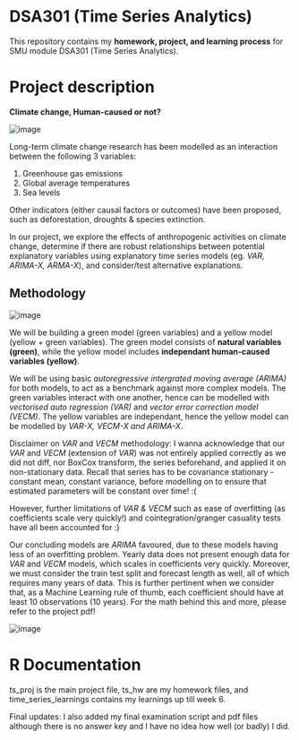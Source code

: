 # DSA301 (Time Series Analytics)
This repository contains my __homework, project, and learning process__ for SMU module DSA301 (Time Series Analytics).

# Project description
__Climate change, Human-caused or not?__

![image](https://github.com/user-attachments/assets/9c58025b-83a5-4f57-8523-571e28365141)


Long-term climate change research has been modelled as an interaction between the following 3 variables: 
1. Greenhouse gas emissions
2. Global average temperatures
3. Sea levels
   
Other indicators (either causal factors or outcomes) have been proposed, such as deforestation, droughts & species extinction. 

In our project, we explore the effects of anthropogenic activities on climate change, determine if there are robust relationships between potential explanatory variables using explanatory time series models (eg. *VAR, ARIMA-X, ARMA-X*), and consider/test alternative explanations.

## Methodology

![image](https://github.com/Rayybird96/DSA301_TimeSeries/assets/138758608/975b2342-eafa-403e-84ca-488ed7482b16)

We will be building a green model (green variables) and a yellow model (yellow + green variables). The green model consists of __natural variables (green)__, while the yellow model includes __independant human-caused variables (yellow)__.

We will be using basic *autoregressive intergrated moving average (ARIMA)* for both models, to act as a benchmark against more complex models.
The green variables interact with one another, hence can be modelled with *vectorised auto regression (VAR)* and *vector error correction model (VECM)*.
The yellow variables are independant, hence the yellow model can be modelled by *VAR-X, VECM-X and ARIMA-X*.

Disclaimer on *VAR* and *VECM* methodology: I wanna acknowledge that our *VAR* and *VECM* (extension of *VAR*) was not entirely applied correctly as we did not diff, nor BoxCox transform, the series beforehand, and applied it on non-stationary data. Recall that series has to be covariance stationary - constant mean, constant variance, before modelling on to ensure that estimated parameters will be constant over time! :(

However, further limitations of *VAR & VECM* such as ease of overfitting (as coefficients scale very quickly!) and cointegration/granger casuality tests have all been accounted for :)

Our concluding models are *ARIMA* favoured, due to these models having less of an overfitting problem. Yearly data does not present enough data for *VAR* and *VECM* models, which scales in coefficients very quickly. Moreover, we must consider the train test split and forecast length as well, all of which requires many years of data. This is further pertinent when we consider that, as a Machine Learning rule of thumb, each coefficient should have at least 10 observations (10 years). For the math behind this and more, please refer to the project pdf!

![image](https://github.com/user-attachments/assets/fe374ceb-3ab5-4ae8-bda5-656a9c04ac8e)

# R Documentation
ts_proj is the main project file, ts_hw are my homework files, and time_series_learnings contains my learnings up till week 6. 

Final updates: I also added my final examination script and pdf files although there is no answer key and I have no idea how well (or badly) I did.

